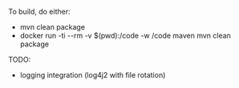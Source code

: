 To build, do either:
 - mvn clean package
 - docker run -ti --rm -v $(pwd):/code -w /code maven mvn clean package


TODO:
 - logging integration (log4j2 with file rotation)
